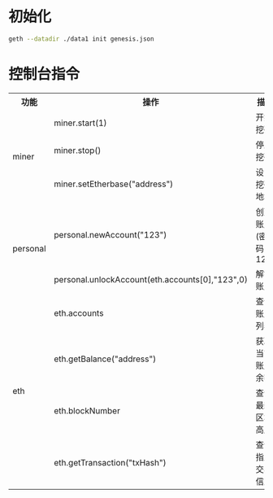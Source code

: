 
# 初始化
```sh
geth --datadir ./data1 init genesis.json
```
# 控制台指令
<table>
    <tr> <!-- 表头 -->
        <th colspan="1">功能</th> <!-- 表头，用于居中显示；合并 9 行为 CBW 数据封包 -->
        <th colspan="1">操作</th> <!-- 表头，用于居中显示；合并 9 行为 CBW 数据封包 -->
        <th colspan="1">描述</th> <!-- 表头，用于居中显示；合并 9 行为 CBW 数据封包 -->
    </tr>
    <tr> <!-- miner -->
        <td rowspan="3">miner</td>
        <td colspan="1">miner.start(1)</td>
        <td colspan="1">开始挖矿</td>
    </tr>
    <tr>
        <td colspan="1">miner.stop()</td>
        <td colspan="1">停止挖矿</td>
    </tr>
    <tr>
        <td colspan="1">miner.setEtherbase("address")</td>
        <td colspan="1">设置挖矿地址</td>
    </tr>
    <tr> <!-- personal -->
        <td rowspan="2">personal</td>
        <td colspan="1">personal.newAccount("123")</td>
        <td colspan="1">创建账户(密码：123)</td>
    </tr>
    <tr>
        <td colspan="1"> personal.unlockAccount(eth.accounts[0],"123",0) </td>
        <td colspan="1"> 解锁账户 </td>
    </tr>
    <tr> <!-- eth -->
        <td rowspan="4">eth</td>
        <td colspan="1">eth.accounts</td>
        <td colspan="1"> 查询账户列表 </td>
    </tr>
    <tr>
        <td colspan="1"> eth.getBalance("address") </td>
        <td colspan="1"> 获取当前账户余额 </td>
    </tr>
    <tr>
        <td colspan="1"> eth.blockNumber </td>
        <td colspan="1"> 查询最新区块高度 </td>
    </tr>
    <tr>
        <td colspan="1"> eth.getTransaction("txHash") </td>
        <td colspan="1"> 查询指定交易信息 </td>
    </tr>
   
</table>
